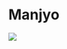 # Manjyo
<img src="https://Manjyo.vercel.app/api?type=wave&color=auto&height=300&section=header&text=capsule%20render&fontSize=90" />
